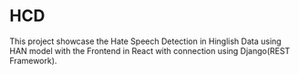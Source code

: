 # HCD
This project showcase the Hate Speech Detection in Hinglish Data using HAN model with the Frontend in React with connection using Django(REST Framework).
